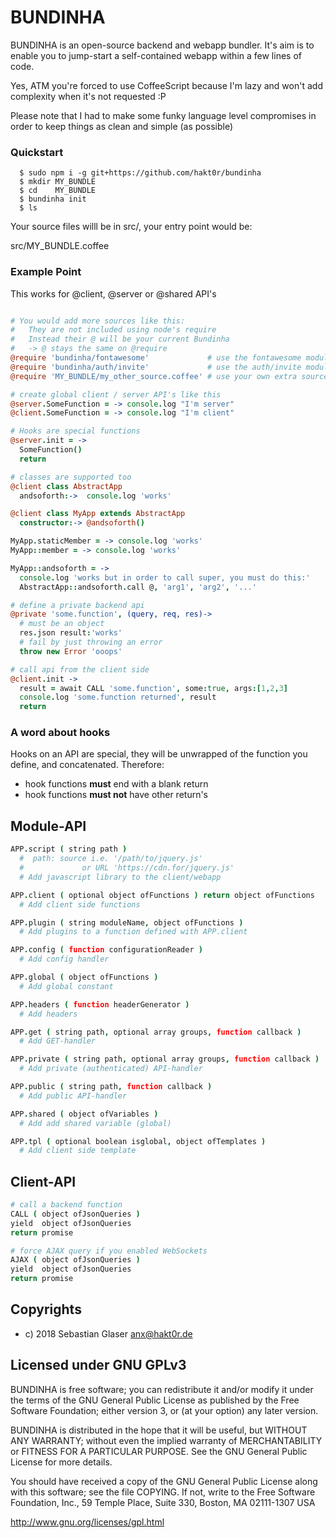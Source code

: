 # BUNDINHA

BUNDINHA is an open-source backend and webapp bundler.
It's aim is to enable you to jump-start a self-contained
webapp within a few lines of code.

Yes, ATM you're forced to use CoffeeScript because I'm lazy and won't add
complexity when it's not requested :P

Please note that I had to make some funky language level compromises in order
to keep things as clean and simple (as possible)

### Quickstart

```ShellScript
  $ sudo npm i -g git+https://github.com/hakt0r/bundinha
  $ mkdir MY_BUNDLE
  $ cd    MY_BUNDLE
  $ bundinha init
  $ ls
```
Your source files willl be in src/, your entry point would be:

  src/MY_BUNDLE.coffee

### Example Point

This works for @client, @server or @shared API's

```CoffeeScript

# You would add more sources like this:
#   They are not included using node's require
#   Instead their @ will be your current Bundinha
#   -> @ stays the same on @require
@require 'bundinha/fontawesome'             # use the fontawesome module
@require 'bundinha/auth/invite'             # use the auth/invite module
@require 'MY_BUNDLE/my_other_source.coffee' # use your own extra source

# create global client / server API's like this
@server.SomeFunction = -> console.log "I'm server"
@client.SomeFunction = -> console.log "I'm client"

# Hooks are special functions
@server.init = ->
  SomeFunction()
  return

# classes are supported too
@client class AbstractApp
  andsoforth:->  console.log 'works'

@client class MyApp extends AbstractApp
  constructor:-> @andsoforth()

MyApp.staticMember = -> console.log 'works'
MyApp::member = -> console.log 'works'

MyApp::andsoforth = ->
  console.log 'works but in order to call super, you must do this:'
  AbstractApp::andsoforth.call @, 'arg1', 'arg2', '...'

# define a private backend api
@private 'some.function', (query, req, res)->
  # must be an object
  res.json result:'works'
  # fail by just throwing an error
  throw new Error 'ooops'

# call api from the client side
@client.init ->
  result = await CALL 'some.function', some:true, args:[1,2,3]
  console.log 'some.function returned', result
  return

```

### A word about hooks

Hooks on an API are special, they will be unwrapped of the function you define,
and concatenated. Therefore:

  - hook functions **must** end with a blank return
  - hook functions **must not** have other return's

## Module-API
```CoffeeScript
APP.script ( string path )
  #  path: source i.e. '/path/to/jquery.js'
  #             or URL 'https://cdn.for/jquery.js'
  # Add javascript library to the client/webapp

APP.client ( optional object ofFunctions ) return object ofFunctions
  # Add client side functions

APP.plugin ( string moduleName, object ofFunctions )
  # Add plugins to a function defined with APP.client

APP.config ( function configurationReader )
  # Add config handler

APP.global ( object ofFunctions )
  # Add global constant

APP.headers ( function headerGenerator )
  # Add headers

APP.get ( string path, optional array groups, function callback )
  # Add GET-handler

APP.private ( string path, optional array groups, function callback )
  # Add private (authenticated) API-handler

APP.public ( string path, function callback )
  # Add public API-handler

APP.shared ( object ofVariables )
  # Add add shared variable (global)

APP.tpl ( optional boolean isglobal, object ofTemplates )
  # Add client side template
```

## Client-API
```CoffeeScript
# call a backend function
CALL ( object ofJsonQueries )
yield  object ofJsonQueries
return promise

# force AJAX query if you enabled WebSockets
AJAX ( object ofJsonQueries )
yield  object ofJsonQueries
return promise
```

## Copyrights

  * c) 2018 Sebastian Glaser <anx@hakt0r.de>

## Licensed under GNU GPLv3

BUNDINHA is free software; you can redistribute it and/or modify
it under the terms of the GNU General Public License as published by
the Free Software Foundation; either version 3, or (at your option)
any later version.

BUNDINHA is distributed in the hope that it will be useful,
but WITHOUT ANY WARRANTY; without even the implied warranty of
MERCHANTABILITY or FITNESS FOR A PARTICULAR PURPOSE.  See the
GNU General Public License for more details.

You should have received a copy of the GNU General Public License
along with this software; see the file COPYING.  If not, write to
the Free Software Foundation, Inc., 59 Temple Place, Suite 330,
Boston, MA 02111-1307 USA

http://www.gnu.org/licenses/gpl.html
